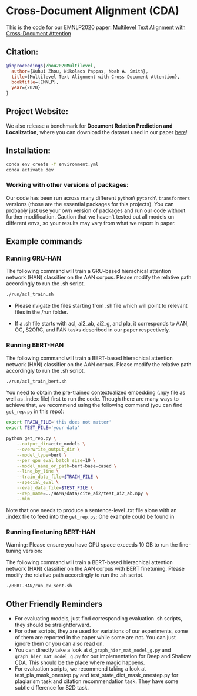 # Cross-Document Alignment (CDA)
This is the code for our EMNLP2020 paper: [Multilevel Text Alignment with Cross-Document Attention](https://arxiv.org/abs/2010.01263)

## Citation:

```bibtex
@inproceedings{Zhou2020Multilevel,
  author={Xuhui Zhou, Nikolaos Pappas, Noah A. Smith},
  title={Multilevel Text Alignment with Cross-Document Attention},
  booktitle={EMNLP},
  year={2020}
}
```

## Project Website: 
We also release a benchmark for **Document Relation Prediction and Localization**, where you can download the dataset used in our paper [here](https://xuhuizhou.github.io/Multilevel-Text-Alignment/)!

## Installation: 
```bash
conda env create -f environment.yml
conda activate dev
```

### Working with other versions of packages:
Our code has been run across many different `python`\ `pytorch`\ `transformers` versions (those are the essential packages for this projects). You can probably just use your own version of packages and run our code without further modification. Caution that we haven't tested out all models on different envs, so your results may vary from what we report in paper.


## Example commands

### Running GRU-HAN 
The following command will train a GRU-based hierachical attention network (HAN) classifier on the AAN corpus. Please modify the relative path accordingly to run the .sh script.
```bash
./run/acl_train.sh
```

* Please nvigate the files starting from .sh file which will point to relevant files in the /run folder.

* If a .sh file starts with acl, ai2_ab, ai2_g, and pla, it corresponds to AAN, OC, S2ORC, and PAN tasks described
in our paper respectively.

### Running BERT-HAN

The following command will train a BERT-based hierachical attention network (HAN) classifier on the AAN corpus. Please modify the relative path accordingly to run the .sh script.
```bash
./run/acl_train_bert.sh
```
You need to obtain the pre-trained contextualized embedding (.npy file as well as .index file) first to run the code.
Though there are many ways to achieve that, we recommend using the following command (you can find ```get_rep.py``` in this repo):

```bash
export TRAIN_FILE='this does not matter'
export TEST_FILE='your data'

python get_rep.py \
    --output_dir=cite_models \
    --overwrite_output_dir \
    --model_type=bert \
    --per_gpu_eval_batch_size=10 \
    --model_name_or_path=bert-base-cased \
    --line_by_line \
    --train_data_file=$TRAIN_FILE \
    --special_eval \
    --eval_data_file=$TEST_FILE \
    --rep_name=../HAMN/data/cite_ai2/test_ai2_ab.npy \
    --mlm
```

Note that one needs to produce a sentence-level .txt file alone with an .index file to feed into the ```get_rep.py```; One example could be found in 

### Running finetuning BERT-HAN
Warning: Please ensure you have GPU space exceeds 10 GB to run the fine-tuning version:

The following command will train a BERT-based hierachical attention network (HAN) classifier on the AAN corpus with BERT finetuning. Please modify the relative path accordingly to run the .sh script.
```bash
./BERT-HAN/run_ex_sent.sh
```

## Other Friendly Reminders
* For evaluating models, just find corresponding evaluation .sh scripts, they should be straightforward.
* For other scripts, they are used for variations of our experiments, some of them are reported in the paper while some are not. You can just ignore them or you can also read on.
* You can directly take a look at ``d_graph_hier_mat_model_g.py`` and ``graph_hier_mat_model_g.py`` for our implementation for
Deep and Shallow CDA. This should be the place where magic happens.
* For evaluation scripts, we recommend taking a look at test_pla_mask_onestep.py and test_state_dict_mask_onestep.py for
plagiarism task and citation recommendation task. They have some subtle difference for S2D task.



